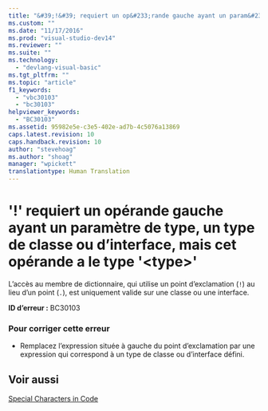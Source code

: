 ```yaml
---
title: "&#39;!&#39; requiert un op&#233;rande gauche ayant un param&#232;tre de type, un type de classe ou d’interface, mais cet op&#233;rande a le type &#39;&lt;type&gt;&#39; | Microsoft Docs"
ms.custom: ""
ms.date: "11/17/2016"
ms.prod: "visual-studio-dev14"
ms.reviewer: ""
ms.suite: ""
ms.technology: 
  - "devlang-visual-basic"
ms.tgt_pltfrm: ""
ms.topic: "article"
f1_keywords: 
  - "vbc30103"
  - "bc30103"
helpviewer_keywords: 
  - "BC30103"
ms.assetid: 95982e5e-c3e5-402e-ad7b-4c5076a13869
caps.latest.revision: 10
caps.handback.revision: 10
author: "stevehoag"
ms.author: "shoag"
manager: "wpickett"
translationtype: Human Translation
---
```

# &#39;!&#39; requiert un op&#233;rande gauche ayant un param&#232;tre de type, un type de classe ou d’interface, mais cet op&#233;rande a le type &#39;&lt;type&gt;&#39;
L’accès au membre de dictionnaire, qui utilise un point d’exclamation \(`!`\) au lieu d’un point \(`.`\), est uniquement valide sur une classe ou une interface.  
  
 **ID d’erreur :** BC30103  
  
### Pour corriger cette erreur  
  
-   Remplacez l’expression située à gauche du point d’exclamation par une expression qui correspond à un type de classe ou d’interface défini.  
  
## Voir aussi  
 [Special Characters in Code](../../visual-basic/programming-guide/program-structure/special-characters-in-code.md)